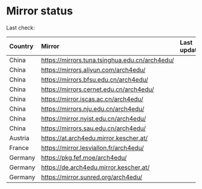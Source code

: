 <script src="./time.js"></script>
# Mirror status
Last check: <script type="text/javascript">localize(1742134748.2604642);</script>

|Country|Mirror|Last update|
|:------|:-----|:----------|
|China|https://mirrors.tuna.tsinghua.edu.cn/arch4edu/|<script type="text/javascript">localize(1742107086);</script>|
|China|https://mirrors.aliyun.com/arch4edu/|<script type="text/javascript">localize(1742107086);</script>|
|China|https://mirrors.bfsu.edu.cn/arch4edu/|<script type="text/javascript">localize(1742107086);</script>|
|China|https://mirrors.cernet.edu.cn/arch4edu/|<script type="text/javascript">localize(1742107086);</script>|
|China|https://mirror.iscas.ac.cn/arch4edu/|<script type="text/javascript">localize(1742107086);</script>|
|China|https://mirrors.nju.edu.cn/arch4edu/|<script type="text/javascript">localize(1742020792);</script>|
|China|https://mirror.nyist.edu.cn/arch4edu/|<script type="text/javascript">localize(1742107086);</script>|
|China|https://mirrors.sau.edu.cn/arch4edu/|<script type="text/javascript">localize(1731653531);</script>|
|Austria|https://at.arch4edu.mirror.kescher.at/|<script type="text/javascript">localize(1742107086);</script>|
|France|https://mirror.lesviallon.fr/arch4edu/|<script type="text/javascript">localize(1742107086);</script>|
|Germany|https://pkg.fef.moe/arch4edu/|<script type="text/javascript">localize(1742107086);</script>|
|Germany|https://de.arch4edu.mirror.kescher.at/|<script type="text/javascript">localize(1742107086);</script>|
|Germany|https://mirror.sunred.org/arch4edu/|<script type="text/javascript">localize(1742107086);</script>|

<script src="./tablefilter/tablefilter.js"></script>
<script src="./table.js"></script>